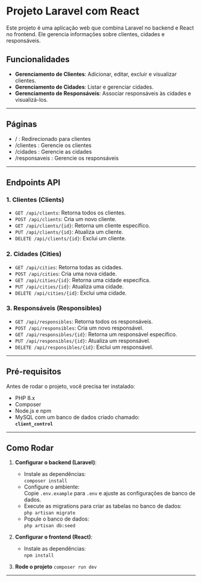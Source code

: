 # Projeto Laravel com React

Este projeto é uma aplicação web que combina Laravel no backend e React no frontend. Ele gerencia informações sobre clientes, cidades e responsáveis.

## Funcionalidades

- **Gerenciamento de Clientes**: Adicionar, editar, excluir e visualizar clientes.
- **Gerenciamento de Cidades**: Listar e gerenciar cidades.
- **Gerenciamento de Responsáveis**: Associar responsáveis às cidades e visualizá-los.

---

## Páginas 

- / : Redirecionado para clientes
- /clientes : Gerencie os clientes
- /cidades : Gerencie as cidades
- /responsaveis : Gerencie os responsáveis 

---

## Endpoints API

### 1. **Clientes (Clients)**

- `GET /api/clients`: Retorna todos os clientes.
- `POST /api/clients`: Cria um novo cliente.
- `GET /api/clients/{id}`: Retorna um cliente específico.
- `PUT /api/clients/{id}`: Atualiza um cliente.
- `DELETE /api/clients/{id}`: Exclui um cliente.

### 2. **Cidades (Cities)**

- `GET /api/cities`: Retorna todas as cidades.
- `POST /api/cities`: Cria uma nova cidade.
- `GET /api/cities/{id}`: Retorna uma cidade específica.
- `PUT /api/cities/{id}`: Atualiza uma cidade.
- `DELETE /api/cities/{id}`: Exclui uma cidade.

### 3. **Responsáveis (Responsibles)**

- `GET /api/responsibles`: Retorna todos os responsáveis.
- `POST /api/responsibles`: Cria um novo responsável.
- `GET /api/responsibles/{id}`: Retorna um responsável específico.
- `PUT /api/responsibles/{id}`: Atualiza um responsável.
- `DELETE /api/responsibles/{id}`: Exclui um responsável.

---

## Pré-requisitos

Antes de rodar o projeto, você precisa ter instalado:

- PHP 8.x
- Composer
- Node.js e npm
- MySQL com um banco de dados criado chamado:  
  **`client_control`**

---

## Como Rodar

1. **Configurar o backend (Laravel)**:
   - Instale as dependências:  
     `composer install`
   - Configure o ambiente:  
     Copie `.env.example` para `.env` e ajuste as configurações de banco de dados.
   - Execute as migrations para criar as tabelas no banco de dados:  
     `php artisan migrate`
   - Popule o banco de dados:  
     `php artisan db:seed`

2. **Configurar o frontend (React)**:
   - Instale as dependências:  
     `npm install`

3. **Rode o projeto**
     `composer run dev`

---


